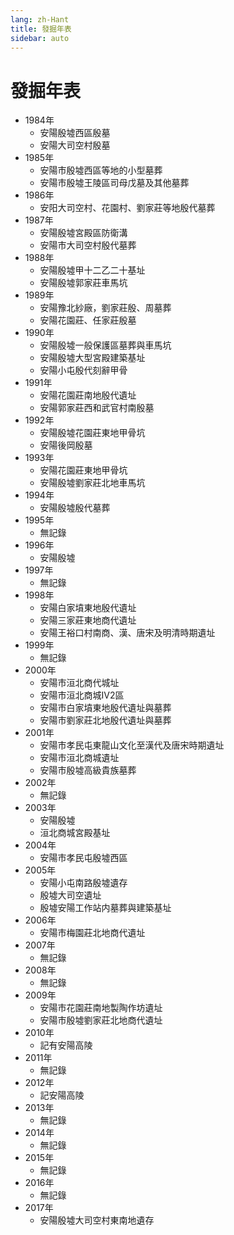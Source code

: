 ```yaml
---
lang: zh-Hant
title: 發掘年表
sidebar: auto
---
```


# 發掘年表
- 1984年
  - 安陽殷墟西區殷墓
  - 安陽大司空村殷墓
- 1985年
  - 安陽市殷墟西區等地的小型墓葬
  - 安陽市殷墟王陵區司母戊墓及其他墓葬
- 1986年
  - 安阳大司空村、花園村、劉家莊等地殷代墓葬
- 1987年
  - 安陽殷墟宮殿區防衛溝
  - 安陽市大司空村殷代墓葬
- 1988年
  - 安陽殷墟甲十二乙二十基址
  - 安陽殷墟郭家莊車馬坑
- 1989年
  - 安陽豫北紗廠，劉家莊殷、周墓葬
  - 安陽花園莊、任家莊殷墓
- 1990年
  - 安陽殷墟一般保護區墓葬與車馬坑
  - 安陽殷墟大型宮殿建築基址
  - 安陽小屯殷代刻辭甲骨
- 1991年
  - 安陽花園莊南地殷代遺址
  - 安陽郭家莊西和武官村南殷墓
- 1992年
  - 安陽殷墟花園莊東地甲骨坑
  - 安陽後岡殷墓
- 1993年
  - 安陽花園莊東地甲骨坑
  - 安陽殷墟劉家莊北地車馬坑
- 1994年
  - 安陽殷墟殷代墓葬
- 1995年
  - 無記錄
- 1996年
  - 安陽殷墟
- 1997年
  - 無記錄
- 1998年
  - 安陽白家墳東地殷代遺址
  - 安陽三家莊東地商代遺址
  - 安陽王裕口村南商、漢、唐宋及明清時期遺址
- 1999年
  - 無記錄
- 2000年
  - 安陽市洹北商代城址
  - 安陽市洹北商城Ⅳ2區
  - 安陽市白家墳東地殷代遺址與墓葬
  - 安陽市劉家莊北地殷代遺址與墓葬
- 2001年
  - 安陽市孝民屯東龍山文化至漢代及唐宋時期遺址
  - 安陽市洹北商城遺址
  - 安陽市殷墟高級貴族墓葬
- 2002年
  - 無記錄
- 2003年
  - 安陽殷墟
  - 洹北商城宮殿基址
- 2004年
  - 安陽市孝民屯殷墟西區
- 2005年
  - 安陽小屯南路殷墟遺存
  - 殷墟大司空遺址
  - 殷墟安陽工作站内墓葬與建築基址
- 2006年
  - 安陽市梅園莊北地商代遺址
- 2007年
  - 無記錄
- 2008年
  - 無記錄
- 2009年
  - 安陽市花園莊南地製陶作坊遺址
  - 安陽市殷墟劉家莊北地商代遺址
- 2010年
  - 記有安陽高陵
- 2011年
  - 無記錄
- 2012年
  - 記安陽高陵
- 2013年
  - 無記錄
- 2014年
  - 無記錄
- 2015年
  - 無記錄
- 2016年
  - 無記錄
- 2017年
  - 安陽殷墟大司空村東南地遺存